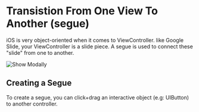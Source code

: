 # Transistion From One View To Another (segue)
iOS is very object-oriented when it comes to ViewController. like Google Slide,
your ViewController is a slide piece. A segue is used to connect these "slide"
from one to another.


![Show Modally](https://lh3.googleusercontent.com/TCKV_F62E5BjUK5Sy5SCATMkRsh2Tm1mKBGsU-ntjtuiVja3v9d7tmh_Px_F1Xa3uKSMGYKkzAf1bAVbIDZno3SywmAK3V8nsVQETJ2OVeXgCng-RTm5rU5CJOZVpCvD7D4wbAqGHsmctz17K57kWHXBZ7k0ShXTS5ZXCDt0fnL34-Tq3moSGQQYIcENN4LSddo0eM-B8qIZ2jfUjNvWuYId63GbDmm4cIeZJ8ZWO-iMP7eC7ht3g1KpIaU4OjbZCShdSQZyOdm96Bk-9-6lDzP9gxxmIeaVI1pIT6Lyd-4jfRzKQAjs3NBp-xhw91_DW646pSoHqjTaJ3hLB7E4RWUlfPEX9kW1CN99r3zNqXvvnYze-H092ccRySGYe8yVcK5y-15YL7Uj15fMdwhZ6Sw6JHEhzZd-mP0_Khzh7q8RPTK5kFO7FhgJZo2o1-MiOR9nj4u26RftGzf8HohNKa-2J68wqZULHqoP7oYIBht9FiMOzj7v2_EQiyqLm02WPhJB_7awqBPzoTb0RHlHOIMVGi-hIwOT2pL268Sit-lyzUA4GDfOYYf459GX6y8BW_zOVw=w321-h501-no)



## Creating a Segue
To create a segue, you can click+drag an interactive object (e.g: UIButton) to
another controller. 

